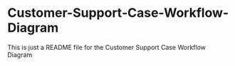 # Customer-Support-Case-Workflow-Diagram
This is just a README file for the Customer Support Case Workflow Diagram
